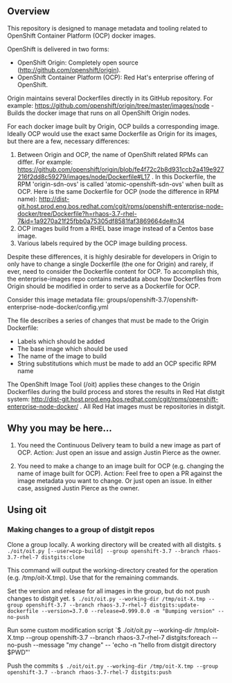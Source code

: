 
## Overview

This repository is designed to manage metadata and tooling related to OpenShift Container Platform (OCP) docker images.

OpenShift is delivered in two forms:
- OpenShift Origin: Completely open source (http://github.com/openshift/origin).
- OpenShift Container Platform (OCP): Red Hat's enterprise offering of OpenShift.

Origin maintains several Dockerfiles directly in its GitHub repository. For example:
https://github.com/openshift/origin/tree/master/images/node - Builds the docker image that runs on all OpenShift Origin nodes.

For each docker image built by Origin, OCP builds a corresponding image. Ideally OCP would use the exact same Dockerfile
as Origin for its images, but there are a few, necessary differences:

1. Between Origin and OCP, the name of OpenShift related RPMs can differ.
For example: https://github.com/openshift/origin/blob/fe4f72c2b8d931ccb2a419e927216f2dd8c59279/images/node/Dockerfile#L17 .
In this Dockerfile, the RPM 'origin-sdn-ovs' is called 'atomic-openshift-sdn-ovs' when built as OCP. Here is the same
Dockerfile for OCP (node the difference in RPM name):
http://dist-git.host.prod.eng.bos.redhat.com/cgit/rpms/openshift-enterprise-node-docker/tree/Dockerfile?h=rhaos-3.7-rhel-7&id=1a9270a21f25fbb0a75305df8581faf3869664de#n34
2. OCP images build from a RHEL base image instead of a Centos base image.
3. Various labels required by the OCP image building process.

Despite these differences, it is highly desirable for developers in Origin to only have to change a single Dockerfile
(the one for Origin) and rarely, if ever, need to consider the Dockerfile content for OCP. To accomplish this,
the enterprise-images repo contains metadata about how Dockerfiles from Origin should be modified in order to serve
as a Dockerfile for OCP.

Consider this image metadata file:
groups/openshift-3.7/openshift-enterprise-node-docker/config.yml

The file describes a series of changes that must be made to the Origin Dockerfile:
- Labels which should be added
- The base image which should be used
- The name of the image to build
- String substitutions which must be made to add an OCP specific RPM name

The OpenShift Image Tool (/oit) applies these changes to the Origin Dockerfiles during the build process and
stores the results in Red Hat distgit system: http://dist-git.host.prod.eng.bos.redhat.com/cgit/rpms/openshift-enterprise-node-docker/ .
All Red Hat images must be repositories in distgit.

## Why you may be here...

1. You need the Continuous Delivery team to build a new image as part of OCP.
Action: Just open an issue and assign Justin Pierce as the owner.

2. You need to make a change to an image built for OCP (e.g. changing the name of image built for OCP).
Action: Feel free to open a PR against the image metadata you want to change. Or just open an issue. In either case,
assigned Justin Pierce as the owner.


## Using oit

### Making changes to a group of distgit repos

Clone a group locally. A working directory will be created with all distgits.
`$ ./oit/oit.py [--user=ocp-build] --group openshift-3.7 --branch rhaos-3.7-rhel-7 distgits:clone`

This command will output the working-directory created for the operation (e.g. /tmp/oit-X.tmp).
Use that for the remaining commands.

Set the version and release for all images in the group, but do not push changes to distgit yet.
`$ ./oit/oit.py --working-dir /tmp/oit-X.tmp --group openshift-3.7 --branch rhaos-3.7-rhel-7 distgits:update-dockerfile --version=3.7.0 --release=0.999.0.0 -m "Bumping version" --no-push`

Run some custom modification script
`$ ./oit/oit.py --working-dir /tmp/oit-X.tmp --group openshift-3.7 --branch rhaos-3.7-rhel-7 distgits:foreach --no-push --message "my change" -- 'echo -n "hello from distgit directory $PWD"'

Push the commits
`$ ./oit/oit.py --working-dir /tmp/oit-X.tmp --group openshift-3.7 --branch rhaos-3.7-rhel-7 distgits:push`